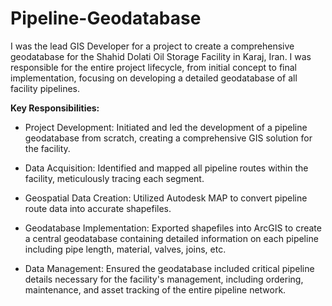 # Pipeline-Geodatabase
I was the lead GIS Developer for a project to create a comprehensive geodatabase for the Shahid Dolati Oil Storage Facility in Karaj, Iran. I was responsible for the entire project lifecycle, from initial concept to final implementation, focusing on developing a detailed geodatabase of all facility pipelines.

**Key Responsibilities:**

- Project Development: Initiated and led the development of a pipeline geodatabase from scratch, creating a comprehensive GIS solution for the facility.

- Data Acquisition: Identified and mapped all pipeline routes within the facility, meticulously tracing each segment.

- Geospatial Data Creation: Utilized Autodesk MAP to convert pipeline route data into accurate shapefiles.

- Geodatabase Implementation: Exported shapefiles into ArcGIS to create a central geodatabase containing detailed information on each pipeline including pipe length, material, valves, joins, etc.

- Data Management: Ensured the geodatabase included critical pipeline details necessary for the facility's management, including ordering, maintenance, and asset tracking of the entire pipeline network.
